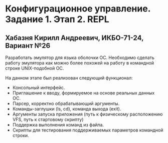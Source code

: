 # Конфигурационное управление. Задание 1. Этап 2. REPL
## Хабазня Кирилл Андреевич, ИКБО-71-24, Вариант №26

Разработать эмулятор для языка оболочки ОС. Необходимо сделать работу эмулятора как можно более похожей на работу в командной строке UNIX-подобной ОС.

На данном этапе был реализован следующий функционал:
- Консольный интерфейс.
- Приглашение к вводу, формируемое на основе реальных данных ОС.
- Парсер, корректно обрабатывающий аргументы.
- Команды-заглушки (ls, cd), команда выхода (exit).
- Аргументы запуска приложения (путь к физическому расположению VFS, путь к стартовому скрипту)
- Поддержка выполнения команд из файла.
- Скрипты для тестирования поддерживаемых параметров командной строки.